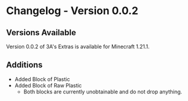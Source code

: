 # Changelog - Version 0.0.2
## Versions Available
Version 0.0.2 of 3A's Extras is available for Minecraft 1.21.1.
## Additions
- Added Block of Plastic
- Added Block of Raw Plastic
  - Both blocks are currently unobtainable and do not drop anything.